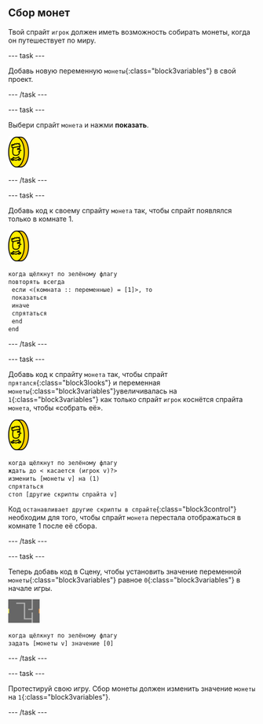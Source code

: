 ## Сбор монет

Твой спрайт `игрок` должен иметь возможность собирать монеты, когда он путешествует по миру.

\--- task \---

Добавь новую переменную `монеты`{:class="block3variables"} в свой проект.

\--- /task \---

\--- task \---

Выбери спрайт `монета` и нажми **показать**.

![снимок экрана](images/coin.png)

\--- /task \---

\--- task \---

Добавь код к своему спрайту `монета` так, чтобы спрайт появлялся только в комнате 1.

![снимок экрана](images/coin.png)

```blocks3
когда щёлкнут по зелёному флагу
повторять всегда 
 если <(комната :: переменные) = [1]>, то 
 показаться
 иначе 
 спрятаться
 end
end
```

\--- /task \---

\--- task \---

Добавь код к спрайту `монета` так, чтобы спрайт `прятался`{:class="block3looks"} и переменная `монеты`{:class="block3variables"}увеличивалась на `1`{:class="block3variables"} как только спрайт `игрок` коснётся спрайта `монета`, чтобы «собрать её».

![монета](images/coin.png)

```blocks3
когда щёлкнут по зелёному флагу
ждать до < касается (игрок v)?>
изменить [монеты v] на (1)
спрятаться
стоп [другие скрипты спрайта v]
```

Код `останавливает другие скрипты в спрайте`{:class="block3control"}необходим для того, чтобы спрайт `монета` перестала отображаться в комнате 1 после её сбора.

\--- /task \---

\--- task \---

Теперь добавь код в Сцену, чтобы установить значение переменной `монеты`{:class="block3variables"} равное `0`{:class="block3variables"} в начале игры.

![сцена](images/stage.png)

```blocks3
когда щёлкнут по зелёному флагу
задать [монеты v] значение [0]
```

\--- /task \---

\--- task \---

Протестируй свою игру. Сбор монеты должен изменить значение `монеты` на `1`{:class="block3variables"}.

\--- /task \---